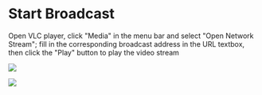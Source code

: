 # Start Broadcast

Open VLC player, click "Media" in the menu bar and select "Open Network Stream"; fill in the corresponding broadcast address in the URL textbox, then click the "Play" button to play the video stream

![](https://github.com/jdcloudcom/cn/blob/edit/image/live-video/VLC%E6%92%AD%E6%94%BE%E5%99%A8-%E5%AA%92%E4%BD%93%E8%8F%9C%E5%8D%95.png)

![](https://github.com/jdcloudcom/cn/blob/edit/image/live-video/VLC%E6%92%AD%E6%94%BE%E5%99%A8-url%E5%A1%AB%E5%86%99.png)


